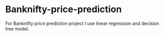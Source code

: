 # Banknifty-price-prediction
For Banknifty price prediction project I use linear regression and decision tree model. 
